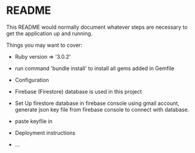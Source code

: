 # README

This README would normally document whatever steps are necessary to get the
application up and running.

Things you may want to cover:

* Ruby version => '3.0.2'

* run command 'bundle install' to install all gems added in Gemfile

* Configuration

* Firebase (Firestore) database is used in this project

* Set Up firestore database in firebase console using gmail account, generate json key file from firebase console to connect with database.

* paste keyfile in 

* Deployment instructions

* ...
